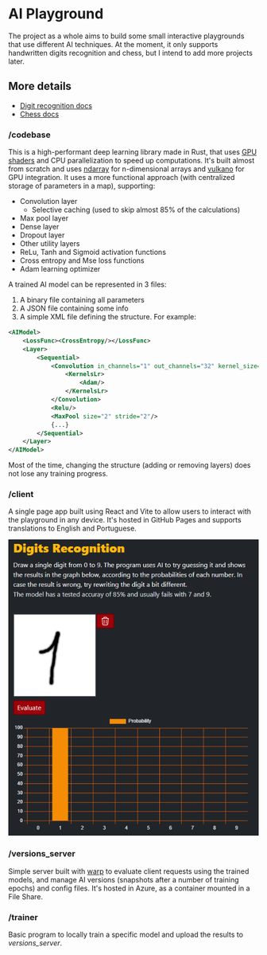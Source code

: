 # AI Playground

The project as a whole aims to build some small interactive playgrounds that use different AI techniques. At the moment,
it only supports handwritten digits recognition and chess, but I intend to add more projects later.

## More details
* [Digit recognition docs](https://github.com/cau777/ai_playground/tree/master/docs/digits)
* [Chess docs](https://github.com/cau777/ai_playground/tree/master/docs/chess)

### /codebase

This is a high-performant deep learning library made in Rust, that
uses [GPU shaders](https://github.com/cau777/ai_playground/tree/master/codebase/src/gpu/shaders) and CPU parallelization
to speed up computations. It's built almost from scratch and uses [ndarray](https://github.com/rust-ndarray/ndarray) for
n-dimensional arrays and [vulkano](https://github.com/vulkano-rs/vulkano) for GPU integration. It uses a more functional
approach (with centralized storage of parameters in a map), supporting:

* Convolution layer
  * Selective caching (used to skip almost 85% of the calculations)
* Max pool layer
* Dense layer
* Dropout layer
* Other utility layers
* ReLu, Tanh and Sigmoid activation functions
* Cross entropy and Mse loss functions
* Adam learning optimizer

A trained AI model can be represented in 3 files:
1) A binary file containing all parameters
2) A JSON file containing some info
3) A simple XML file defining the structure. For example:

```xml
<AIModel>
    <LossFunc><CrossEntropy/></LossFunc>
    <Layer>
        <Sequential>
            <Convolution in_channels="1" out_channels="32" kernel_size="5" stride="1" padding="2">
                <KernelsLr>
                    <Adam/>
                </KernelsLr>
            </Convolution>
            <Relu/>
            <MaxPool size="2" stride="2"/>
            {...}
        </Sequential>
    </Layer>
</AIModel>
```

Most of the time, changing the structure (adding or removing layers) does not lose any training progress.

### /client

A single page app built using React and Vite to allow users to interact with the playground in any device. It's hosted
in GitHub Pages and supports translations to English and Portuguese.

![Digit recognition page](https://github.com/cau777/ai_playground/blob/master/docs/screenshots/digits_page.png)

### /versions_server

Simple server built with [warp](https://github.com/seanmonstar/warp) to evaluate client requests using the trained
models, and manage AI versions (snapshots after a number of training epochs) and config files. It's hosted in Azure,
as a container mounted in a File Share.

### /trainer
Basic program to locally train a specific model and upload the results to *versions_server*.
